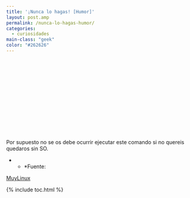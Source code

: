 ```yaml
---
title: '¡Nunca lo hagas! [Humor]'
layout: post.amp
permalink: /nunca-lo-hagas-humor/
categories:
  - curiosidades
main-class: "geek"
color: "#262626"
---
```

<div class="separator galeria" style="padding:100px; clear: both; text-align: center;">
<a href="http://www.muylinux.com/assets/img/2011/03/rm.jpg" imageanchor="1" style="margin-left:1em; margin-right:1em"><amp-img on="tap:lightbox1" role="button" tabindex="0" layout="responsive"  height="318" width="350" src="http://www.muylinux.com/assets/img/2011/03/rm.jpg" /></a>
</div>

Por supuesto no se os debe ocurrir ejecutar este comando si no quereis quedaros sin SO.

* * *Fuente:

[MuyLinux][1]



 [1]: http://www.muylinux.com/2011/04/10/%C2%A1nunca-lo-hagais-humor/

{% include toc.html %}
